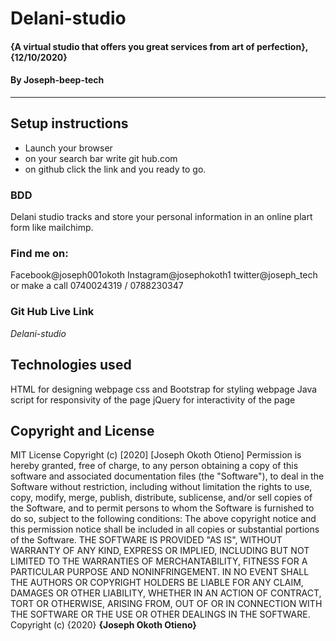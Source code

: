 # Delani-studio
#### {A virtual studio that offers you great services from art of perfection}, {12/10/2020}
#### By **Joseph-beep-tech**     
---
## Setup instructions
* Launch your browser
* on your search bar  write git hub.com
* on github click the link  and you ready to go.
### BDD 
Delani studio tracks and store your personal information in an online plart form like mailchimp.
### Find me on:
Facebook@joseph001okoth
Instagram@josephokoth1
twitter@joseph_tech
or make a call 0740024319 / 0788230347
### Git Hub Live Link
*Delani-studio*

 ## Technologies used
 HTML for designing webpage
 css and Bootstrap for styling webpage
 Java script for responsivity of the page
 jQuery for interactivity of the page
## Copyright and License
MIT License
Copyright (c) [2020] [Joseph Okoth Otieno]
Permission is hereby granted, free of charge, to any person obtaining a copy
of this software and associated documentation files (the "Software"), to deal
in the Software without restriction, including without limitation the rights
to use, copy, modify, merge, publish, distribute, sublicense, and/or sell
copies of the Software, and to permit persons to whom the Software is
furnished to do so, subject to the following conditions:
The above copyright notice and this permission notice shall be included in all
copies or substantial portions of the Software.
THE SOFTWARE IS PROVIDED "AS IS", WITHOUT WARRANTY OF ANY KIND, EXPRESS OR
IMPLIED, INCLUDING BUT NOT LIMITED TO THE WARRANTIES OF MERCHANTABILITY,
FITNESS FOR A PARTICULAR PURPOSE AND NONINFRINGEMENT. IN NO EVENT SHALL THE
AUTHORS OR COPYRIGHT HOLDERS BE LIABLE FOR ANY CLAIM, DAMAGES OR OTHER
LIABILITY, WHETHER IN AN ACTION OF CONTRACT, TORT OR OTHERWISE, ARISING FROM,
OUT OF OR IN CONNECTION WITH THE SOFTWARE OR THE USE OR OTHER DEALINGS IN THE
SOFTWARE.
Copyright (c) {2020} **{Joseph Okoth Otieno}**